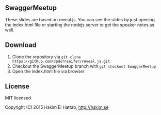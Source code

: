 ## SwaggerMeetup

These slides are based on reveal.js. You can see the slides by just opening the index.html file or starting the nodejs server to get the speaker notes as well. 

## Download

1. Clone the repository via `git clone https://github.com/dpdornseifer/reveal.js.git`
2. Checkout the SwaggerMeetup branch with `git checkout SwaggerMeetup`
3. Open the index.html file via browser


## License

MIT licensed

Copyright (C) 2015 Hakim El Hattab, http://hakim.se
